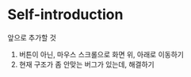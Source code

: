 # Self-introduction

앞으로 추가할 것 
  1. 버튼이 아닌, 마우스 스크롤으로 화면 위, 아래로 이동하기
  2. 현재 구조가 좀 안맞는 버그가 있는데, 해결하기
